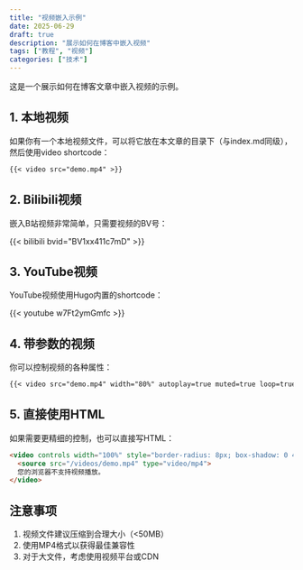 ```yaml
---
title: "视频嵌入示例"
date: 2025-06-29
draft: true
description: "展示如何在博客中嵌入视频"
tags: ["教程", "视频"]
categories: ["技术"]
---
```


这是一个展示如何在博客文章中嵌入视频的示例。

## 1. 本地视频

如果你有一个本地视频文件，可以将它放在本文章的目录下（与index.md同级），然后使用video shortcode：

```markdown
{{< video src="demo.mp4" >}}
```

## 2. Bilibili视频

嵌入B站视频非常简单，只需要视频的BV号：

{{< bilibili bvid="BV1xx411c7mD" >}}

## 3. YouTube视频

YouTube视频使用Hugo内置的shortcode：

{{< youtube w7Ft2ymGmfc >}}

## 4. 带参数的视频

你可以控制视频的各种属性：

```markdown
{{< video src="demo.mp4" width="80%" autoplay=true muted=true loop=true >}}
```

## 5. 直接使用HTML

如果需要更精细的控制，也可以直接写HTML：

```html
<video controls width="100%" style="border-radius: 8px; box-shadow: 0 4px 6px rgba(0,0,0,0.1);">
  <source src="/videos/demo.mp4" type="video/mp4">
  您的浏览器不支持视频播放。
</video>
```

## 注意事项

1. 视频文件建议压缩到合理大小（<50MB）
2. 使用MP4格式以获得最佳兼容性
3. 对于大文件，考虑使用视频平台或CDN